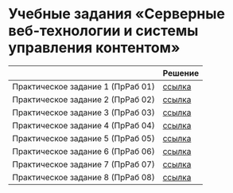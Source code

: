 # Учебные задания «Серверные веб-технологии и системы управления контентом»

|                                   | Решение                                                         |
| --------------------------------- | --------------------------------------------------------------- |
| Практическое задание 1 (ПрРаб 01) | [ссылка](https://github.com/MihailStar/node-edu/tree/master/01) |
| Практическое задание 2 (ПрРаб 02) | [ссылка](https://github.com/MihailStar/node-edu/tree/master/02) |
| Практическое задание 3 (ПрРаб 03) | [ссылка](https://github.com/MihailStar/node-edu/tree/master/03) |
| Практическое задание 4 (ПрРаб 04) | [ссылка](https://github.com/MihailStar/node-edu/tree/master/04) |
| Практическое задание 5 (ПрРаб 05) | [ссылка](https://github.com/MihailStar/node-edu/tree/master/05) |
| Практическое задание 6 (ПрРаб 06) | [ссылка](https://github.com/MihailStar/node-edu/tree/master/06) |
| Практическое задание 7 (ПрРаб 07) | [ссылка](https://github.com/MihailStar/node-edu/tree/master/07) |
| Практическое задание 8 (ПрРаб 08) | [ссылка](https://github.com/MihailStar/node-edu/tree/master/08) |
